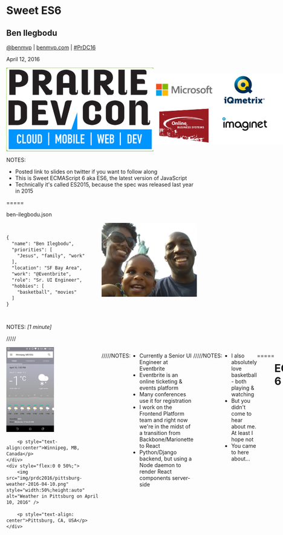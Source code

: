 # Sweet ES6

## Ben Ilegbodu

[@benmvp](https://twitter.com/benmvp) | [benmvp.com](/) | [#PrDC16](https://twitter.com/hashtag/PrDC16)  

April 12, 2016  

<div style="display:flex;justify-content:space-around;align-items:center;">
    <img src="img/prdc2016/prdc-logo.png" alt="Prairie Dev Con Logo" />
    <img src="img/prdc2016/sponsors.jpg" alt="Prairie Dev Con 2016 Sponsors" />
</div>

NOTES:
- Posted link to slides on twitter if you want to follow along
- This is Sweet ECMAScript 6 aka ES6, the latest version of JavaScript
- Technically it's called ES2015, because the spec was released last year in 2015

=====

ben-ilegbodu.json

<div style="display:flex">
	<div style="flex:0 0 50%;">
		<pre class="large"><code class="lang-json">
{
  "name": "Ben Ilegbodu",
  "priorities": [
    "Jesus", "family", "work"
  ],
  "location": "SF Bay Area",
  "work": "@Eventbrite",
  "role": "Sr. UI Engineer",
  "hobbies": [
    "basketball", "movies"
  ]
}
			</code></pre>
	</div>
	<div style="flex:0 0 50%;">
		<img src="img/family-nyc.jpg" style="width:100%;height:auto" alt="Family in NYC" />
	</div>
</div>

NOTES:
_[1 minute]_

/////

<div style="display:flex">
	<div style="flex:0 0 50%;">
		<img src="img/prdc2016/winnipeg-weather-2016-04-10.png" style="width:50%;height:auto" alt="Weather in Winnipeg on April 10, 2016" />

        <p style="text-align:center">Winnipeg, MB, Canada</p>
	</div>
	<div style="flex:0 0 50%;">
		<img src="img/prdc2016/pittsburg-weather-2016-04-10.png" style="width:50%;height:auto" alt="Weather in Pittsburg on April 10, 2016" />

        <p style="text-align: center">Pittsburg, CA, USA</p>
	</div>
</div>

/////

![Eventbrite logo](img/eventbrite-logo.png)

NOTES:
- Currently a Senior UI Engineer at Eventbrite
- Eventbrite is an online ticketing & events platform
- Many conferences use it for registration
- I work on the Frontend Platform team and right now we're in the midst of a transition from Backbone/Marionette to React
- Python/Django backend, but using a Node daemon to render React components server-side

/////

<!-- .slide: data-background="url(img/giphy/james-harden-pot-cook.gif) no-repeat center" data-background-size="contain"-->

NOTES:
- I also absolutely love basketball - both playing & watching
- But you didn't come to hear about me. At least I hope not
- You came to here about...

=====

# ECMAScript 6

<br />
<br />

[benmvp.com/learning-es6-series](http://www.benmvp.com/learning-es6-series)

NOTES:
_[2 minutes]_

- So let's talk about it
- Show of hands:
  1. Heard of ECMAScript 6 before today?
  1. Played around with it?
  1. Using in live code?
- Got a pretty diverse audience
- Newbies: nice intro
- Experienced: nugget or 2
- Blog has details

/////

#### Sugar <!-- .element: style="color:blue;" -->  

<div style="columns:3;-webkit-columns:3;-moz-columns:3;font-size:smaller;margin-bottom:2em">
  <code>\_\_proto\_\_</code>  
  Arrow functions  
  Classes  
  Default parameters  
  Destructuring  
  Object literal shorthand  
  Modules  
  Rest parameters  
  Spread operator  
  Tagged templates  
  Template literals  
</div>

#### Spice <!-- .element: style="color:red;" -->  

<div style="columns:3;-webkit-columns:3;-moz-columns:3;font-size:smaller">
  Array APIs  
  Block scoping  
  `for-of`  
  Generators  
  Iterators  
  Maps  
  Math APIs  
  Module loaders  
  Number APIs  
  Object APIs  
  Promises  
  Proxies  
  Reflect API  
  RegExp APIs  
  Sets  
  String APIs  
  Subclassable built-ins  
  Symbols  
  Tail calls  
  Typed arrays  
  Unicode  
  WeakMaps  
  WeakSets  
</div>

NOTES:
- Full list of features included in the ES6 specification
- That's 30+ features!
- 2 categories: sugar & spice
  - SUGAR: Syntactic sugar. Mostly minor syntax upgrades that make code clearer
  - SPICE: Spicy new functionality like new operators, objects and APIs
- But before we talking about the features let's start with a history lesson

=====

# ECMAScript History

Looking back on two decades of JavaScript

<br />
<br />

[benmvp.com/learning-es6-history-of-ecmascript/](http://www.benmvp.com/learning-es6-history-of-ecmascript/)

NOTES:
_[4 minutes]_

/////

###### History

## May 1995

<img src="img/es6/brendan-eich.jpg" style="height: 450px" />

### Brendan Eich

<br />

Created JavaScript **_in 10 days_**

##### Mocha (May) ➜ LiveScript (Sep) ➜ JavaScript (Dec)

NOTES:

- JavaScript was created in May 1995 by Brendan Eich while at Netscape
- He reportedly developed it in 10 days
  - I find that hard to believe
  - But when you look at some of JavaScript's quirks maybe he really did?
  - Turns out he did a lot of planning before the 10 days of **implementation**
- Originally named Mocha (chosen by Netscape founder Marc Andressen)
- In September 1995, a beta version of Netscape Navigator 2.0 & renamed to LiveScript
- In December 1995, Netscape renamed it to JavaScript (with NN 2.0b3) because Java was popular at the time

/////

###### History

## November 1996

<br />

TC39 started work on ECMA-262 (ECMAScript)

NOTES:
_[5 minutes]_

- August 1996, Microsoft cloned JavaScript in IE 3.0 and called it JScript
- A standard was needed
- Netscape took JavaScript to Ecma standards organization to maintain language spec
- The Ecma Technical Committee 39 (aka TC39) began work on ECMA-262 (aka ECMAScript) in November 1996
- ECMAScript is the name of the official standard
- JavaScript is the most well-known implementation
- There's also ActionScript (Macromedia/Adobe) and JScript (Microsoft)
- But pretty much ECMAScript == JavaScript

/////

###### History

## Jun 1997 — **ES1**
## Jun 1998 — **ES2**
## Dec 1999 — **ES3**  <!-- .element: class="fragment highlight-green" data-fragment-index="0" -->  
## Dec 2009 — **ES5**  <!-- .element: class="fragment highlight-blue" data-fragment-index="1" -->  
## Jun 2015 — **ES6**  <!-- .element: class="fragment highlight-red" data-fragment-index="2" -->  
## Jun 2016 — **ES7**

NOTES:
_[6 minutes]_

- First version of ECMAScript spec was released in `June 1997`
- ECMAScript 2 was released a year later with only minor changes
- 18 months later ECMAScript 3 (**[NEXT]**) was released
  - Included features like regular expressions, try/catch & numeric formatting
  - ES3 is the version of JavaScript in IE8
- ES5 was released in `December 2009` (**[NEXT]**)
  - It's in all of our modern browsers
  - Features: strict mode, JSON, `.map()/.forEach()`, `O.keys()`, property accessors
  - 10 year difference was rift which caused ES4 to be lost spec
- ES6, what we're here for, released in `June 2015` (**[NEXT]**)
  - Another big gap because spec is so big
  - ES Harmony ➜ ES.next ➜ ES6 ➜ ES2015
  - Yearly cadence
- ES7 will be released in `June 2016`
  - Only will have 2 features

=====

# ES6 Features

<br />
<br />

[benmvp.com/learning-es6-goals-features-ecmascript-6/](http://www.benmvp.com/learning-es6-goals-features-ecmascript-6/)

NOTES:
_[8 minutes]_

/////

## Agenda

1. Block scoping <!-- .element: class="fragment highlight-red" data-fragment-index="0" -->  
1. Default parameters <!-- .element: class="fragment highlight-blue" data-fragment-index="0" -->
1. Destructuring <!-- .element: class="fragment highlight-blue" data-fragment-index="0" -->
1. Rest parameters <!-- .element: class="fragment highlight-blue" data-fragment-index="0" -->
1. Spread operator <!-- .element: class="fragment highlight-blue" data-fragment-index="0" -->
1. `for-of` <!-- .element: class="fragment highlight-red" data-fragment-index="0" -->
1. Arrow functions <!-- .element: class="fragment highlight-blue" data-fragment-index="0" -->
1. Template literals <!-- .element: class="fragment highlight-blue" data-fragment-index="0" -->
1. Classes <!-- .element: class="fragment highlight-blue" data-fragment-index="0" -->
1. Object literal shorthand <!-- .element: class="fragment highlight-blue" data-fragment-index="0" -->
1. New APIs <!-- .element: class="fragment highlight-red" data-fragment-index="0" -->

NOTES:
- Here's what we'll be covering
- Focusing on the syntactic sugar features **[NEXT]** because they are the ones your more likely to use immediately to make your code clearer
- Spicy features -> whole talk about generators
- We're going to cover these 10 features in less than 40 minutes
  - Buckle your seat belts!

=====

How can we clean/shorten this code up?

```js
function log(msg, opts) {
  var type, delay, useColor;

  if (!opts)
    opts = {};

  type = opts.type || 'info';
  delay = opts.delay;
  useColor = opts.color === undefined ? true : opts.color;

  // log message
}

log('Hi!');
log('Hi!', {type: 'error'});
log('Hi!', {type: 'warn', color: false});
```
<!-- .element: class="large" -->

NOTES:
_[3 minutes]_

- Take a look at this code for a bit while I talk
- It's a function that will log a message
  - There are a few options on how the message will be logged
- I'm sure we've all written code like this
- It's not bad but it feels like it could be cleaner.
- Let's try to fix these problems with some ES6 features
- The first issue is the separate declarations from assignments
- Ideally we'd move the declarations to after we default `options`
  - But we need to keep `var` declarations on top to be safe from `var` hoisting
  - The JS interpreter essentially moves all `var` declarations to the top of the function
- What we need is for a variable declaration that does __not__ hoist
- There's an ES6 feature for that!

/////

# Block scoping

Replace `var` with `let` & `const`

<br />
<br />

[benmvp.com/learning-es6-block-level-scoping-let-const/](http://www.benmvp.com/learning-es6-block-level-scoping-let-const/)

NOTES:
- In fact there are two: `let` & `const`
- Together they're called Block scoping
- With block scoping we can replace `var` with `let` & `const`

/////

Unified declarations with assignments!

```js
function log(msg, opts) {
  if (!options)
    options = {};

  let type = opts.type || 'info';
  let delay = opts.delay;
  let useColor = opts.color === undefined ? true : opts.color;
}
```
<!-- .element: class="large" -->

-----

#### Before

```js
function log(msg, opts) {
  var type, delay, useColor;

  if (!opts)
    opts = {};

  type = opts.type || 'info';
  delay = opts.delay;
  useColor = opts.color === undefined ? true : opts.color;
}
```

NOTES:

- Now with `let` we can safely move the declarations down w/ the assignments
- No more worries about variable hoisting

/////

<!-- .slide: data-background="url(img/giphy/unimpressed-squidward.gif) no-repeat center" data-background-size="contain"-->

NOTES:
- But really this is pretty unimpressive
- Bug fix masquerading as a feature
- It's really how `var` should've worked all along
- More so fixing a deficiency rather than supplying new functionality

/////

`const`

```js
const NAME_KEY = 'name';
const data = {key: 'adam', value: 'eve'};
const token;  // ReferenceError for not assigning a value

NAME_KEY = 'key'; // TypeError for changing a const value

data.key = 'moses'; // mutations are not an error!
```
<!-- .element: class="large" -->

Use `Object.freeze()` for objects!

<!-- .element: class="fragment" -->

Use [Immutable.js](https://facebook.github.io/immutable-js/)!

<!-- .element: class="fragment" -->

NOTES:
- `const` is pretty straightforward
- Can’t change a value that is declared `const`
- Must assign an initial value if declared `const`
- One interesting thing is that if an object is `const` its properties are not
  - You can still assign to them
  - Need to use `Object.freeze`
  - Or Immutable.js from Facebook
  - This probably why other type-safe languages prevent `const` objects

/////

```js
function log(msg, opts) {
  if (!options)
    options = {};

  let type = opts.type || 'info';
  let delay = opts.delay;
  let useColor = opts.color === undefined ? true : opts.color;

  // log message
}

log('Hi!');
log('Hi!', {type: 'error'});
log('Hi!', {type: 'warn', color: false});
```
<!-- .element: class="large" -->

NOTES:
- Back to our code...
- One problem down, a few more to go
- It'd be nice if we didn't have to default `opts` in code
- It'd also be nice if it were clear to function callers that `opts` does get defaulted
- There's an ES6 feature for that!

=====

# Default parameters

Replace function body code with function header defaults

<br />
<br />

[benmvp.com/learning-es6-parameter-handling/](http://www.benmvp.com/learning-es6-parameter-handling/#default-parameters)

NOTES:
_[4 minutes]_

- It's called default parameters
- With default parameters we can move our defaulting logic into the function header

/////

Defaulting logic in header!

```js
function log(msg, opts = {}) {
  let type = opts.type || 'info';
  let delay = opts.delay;
  let useColor = opts.color === undefined ? true : opts.color;
}
```
<!-- .element: class="large" -->

-----

#### Before  

```js
function log(msg, opts) {
  if (!options)
    options = {};

  let type = opts.type || 'info';
  let delay = opts.delay;
  let useColor = opts.color === undefined ? true : opts.color;
}
```
<!-- .element: class="large" -->

NOTES:
_[5 minutes]_

- `opts` is now defaulted to an empty object in the function header
- Nothing earth-shattering. We're used to this from other programming languages
- However...

/////

```js
function getWidth() {
  console.log('getWidth');
  return 7;
}
function makeRect(w=getWidth(), h=w*2, opts={color:'red'}) {
  console.log(w, h, opts);

  // create rectangle
}
```
<!-- .element: class="large" -->

```
> makeRect()
getWidth
7  14  {color:'red'}

> makeRect(17)
17  34  {color:'red'}

> makeRect(4, 11)
4  11  {color:'red'}

> makeRect(2, 1, {color:'blue'})
2  1  {color:'blue'}
```

NOTES:
_[6 minutes]_

- ...take a look at this code and corresponding console output
- Unlike other programming languages that support default values (like C#), a default value in ES6 does not have to be a primitive value
  - It can be an `Object`, expression or even a functional call
- But function calls aren’t executed if the variable doesn’t need to be defaulted
  - As you can see in the sample terminal on the right, `getWidth` isn’t called when a value for `width` is specified
- Another thing to note, is that the default value for `height` is an expression that uses the `width` parameter
  - You’re free to use the value of any parameter that comes before
- Lastly, you can have non defaults after default parameters

/////

```js
function log(msg, opts = {}) {
  let type = opts.type || 'info';
  let delay = opts.delay;
  let useColor = opts.color === undefined ? true : opts.color;

  // log message
}

log('Hi!');
log('Hi!', {type: 'error'});
log('Hi!', {type: 'warn', color: false});
```
<!-- .element: class="large" -->

NOTES:

- But back to the code we're trying to fix
- With the multiple assignments we're essentially mapping object property values that may or may not exist to variables
- There's an ES6 feature for that!

=====

# Destructuring

Replace multiple assignments with a single one

<br />
<br />

[benmvp.com/learning-es6-destructuring/](http://www.benmvp.com/learning-es6-destructuring/)

NOTES:
_[7 minutes]_

- It's called Destructuring
- With destructuring we can reduce multiple assignments down to one
- Be advised, destructuring is probably the most "out there" syntax addition
- It's ok if you don't understand it at first

/////

<!-- .slide: data-background="url(img/giphy/i-hate-you-brad-pitt.gif) no-repeat center" data-background-size="contain"-->

NOTES:
- I'm afraid that after we cover destructuring, you'll feel like this...
- But stick with me...

/////

Single assignment statement!

```js
function log(msg, opts = {}) {
  let {type='info', delay, color: useColor=true} = opts;

  // log message
}
```
<!-- .element: class="large" -->

<br />

-----

#### Before

```js
function log(msg, opts = {}) {
  let type = opts.type || 'info';
  let delay = opts.delay;
  let useColor = opts.color === undefined ? true : opts.color;

  // log message
}
```
<!-- .element: class="large" -->

NOTES:
_[8 minutes]_

- So now with object destructuring, we can collapse multiple assignments in to one
- Uses an object literal pattern to map properties of an object into multiple variables
- Doing 3 things here!
  1. Declaring 3 variables
  2. Assigning variables from object properties
  3. Defaulting when `undefined`
- But we still have the problem of not knowing what properties in `opts` are supported without looking at the function body
- There's an ES6 feature for that!

/////

Named parameters!

```js
function log(msg, {type='info', delay, color: useColor=true} = {}) {
  // log message
}
```
<!-- .element: class="large" -->

<br />

-----

#### Before

```js
function log(msg, opts = {}) {
  let {type='info', delay, color: useColor=true} = opts;

  // log message
}
```
<!-- .element: class="large" -->

NOTES:
_[10 minutes]_

- It's called object destructuring again! lol
- Object destructuring can also be done in function headers to simulate named parameters
- Now, not only is `opts` defaulted in the function header, but it's immediately destructured into the variables the function cares about
- And now anyone looking at the function header can tell what properties matter

/////

### After

```js
function log(msg, {type='info', delay, color: useColor=true} = {}) {
  // log message
}
```
<!-- .element: class="large" -->

-----


### Before

```js
function log(msg, opts) {
  var type, delay, useColor;

  if (!opts)
    opts = {};

  type = opts.type || 'info';
  delay = opts.delay;
  useColor = opts.color === undefined ? true : opts.color;

  // log message
}
```

NOTES:
_[11 minutes]_

- All of our code has moved into the function header!

/////

<!-- .slide: data-background="url(img/giphy/no-way-mickey-mouse.gif) no-repeat center" data-background-size="contain"-->

NOTES:
- How many people find destructuring to actually make the code _less_ readable?
  - You're not alone!
  - I feel the same way too!
  - Of all the ES6 syntactic sugar features, destructuring seems the least readable to me
  - But I hope that as we all get familiar with the syntax, it'll become more readable
- Let's go ahead and take a look at array destructuring while we're here...

/////

```js
let [a, b, c] = [8, true, 11];
    // a=8, b=true, c=11
let [a, b, c=9] = ['no'];
    // a='no', b=undefined, c=9
let [, mo, day, yr] = /^(\d\d)-(\d\d)-(\d\d)$/.exec('04-12-16');
    // mo='04', day='12', yr='16'
```
<!-- .element: class="large" -->

```js
function hi(a, [b, , d]) {
    // a='hello', b=1, d=3
}
hi('hello', [1, 2, 3]);
```
<!-- .element: class="large" -->

### Array destructuring

NOTES:
- Array destructuring works much the same way as object destructuring
- The main difference is:
  - Array destructuring uses an array literal pattern on the left hand side of the assignment
  - And the order in the pattern determines the assignment matching
- Focus on the third example which is a real-world use case with regular expression matches
  - Don't need to maintain the intermediate array
- Works kind of how tuples work in Python
- Work in function headers too!

/////

```js
let {
    name,
    nicknames: [primaryNick],
    misc: {
      netWorth: netWorthThousands=0
    }
  } = {
    name: 'Sean Combs',
    nicknames: ['Puffy', 'Puff Daddy', 'Diddy'],
    misc: {
      netWorth: 735000,
      birthdate: '1969-11-04'
    }
  };
```
<!-- .element: class="large" -->

Object + array + nested destructuring!

NOTES:
- You thought destructuring was unreadable
- What about when you combine object & array destructuring?
- And what about when you also leverage nested destructuring?
- Your brain explodes! That's what.
- This conveys the point that just because you _can_ do it doesn't mean you _should_
- You can revisit this slide if you really want to try and understand what's going on

=====

# Quick Hits

=====

```js
function join(separator) {
  var values = [];

  // arguments is not an array, just "array-like"
  for (var i = 1; i < arguments.length; i++) {
      values.push(arguments[i]);
  }

  return values.join(separator);
}

// output: tic-tac-toe
join('-', 'tic', 'tac', 'toe');
```
<!-- .element: class="large" -->

Parameters list is unclear

NOTES:
- We have here a `join` method that takes a separator string followed by an unlimited number of parameters to join
- The fact that `join` takes more than one parameter is unclear let alone that it accepts an arbitrary number of them
- Because `join` uses the `separator` parameter the implementation has to start at index `1` of `arguments`
- And even if it could start at 0, `arguments` is only array-like so it doesn't have the `join` method that arrays have
- **NEED:** is an easy way to get an array of the parameters after `separator`
- And guess what? There's an ES6 feature for that

/////

# Rest parameters

Replace `arguments` with an array

<br />
<br />

[benmvp.com/learning-es6-parameter-handling/](http://www.benmvp.com/learning-es6-parameter-handling/#rest-parameters)

/////

Clearer function signature!

```js
function join(separator, ...values) {
  return values.join(separator);
}

// output: tic-tac-toe
join('-', 'tic', 'tac', 'toe');
```
<!-- .element: class="large" -->

-----

#### Before

```js
function join(separator) {
  var values = [];

  // arguments is not an array, just "array-like"
  for (var i = 1; i < arguments.length; i++) {
      values.push(arguments[i]);
  }

  return values.join(separator);
}
```

NOTES:
- That's it!
- The three dots, called the rest operator, before the parameter make it a rest parameter
  - The rest parameter is an `Array` containing the rest of the parameters
  - Hence the name!
- Because `values` is a true array in the example, we can call join on it
- It’s also much **clearer** to see that `join()` takes an infinite number of parameters
- Rest parameter should pretty much replace all uses of the `arguments` keyword!

/////

Destructuring + rest parameters!

```js
let list = [9, 8, 7, 6, 5];
let [first, ...rest] = list;

// output: 9  [8, 7, 6, 5]
console.log(first, rest);
```
<!-- .element: class="large" -->

<br />

-----

#### ES5 way
```js
var list = [9, 8, 7, 6, 5],
    first = list[0],
    rest = list.slice(1);

// output: 9  [8, 7, 6, 5]
console.log(first, rest);
```
<!-- .element: class="large" -->

NOTES:
- One last thing with rest parameters
- They can be combined with array destructuring to replace `slice`
- Now, let's take a look at yet another problem

=====

```js
var maxValueNormal = Math.max(33, 2, 9),
    arrayOfValues = [33, 2, 9],
    maxValueFromArray = Math.max.apply(null, arrayOfValues);

// output: 33  33
console.log(maxValueNormal, maxValueFromArray);
```
<!-- .element: class="large" -->

`Math.max.apply`???

NOTES:
_[21 minutes]_

- `Math.max` accepts an arbitrary number of numeric parameters and returns the maximum one
- If you want to get the maximum value of an array of numbers, you have to call `Math.max.apply`
- `apply` converts the array of values into a sequence of parameters
- But it's kind of esoteric
  - Plus you have to specify `null` as the context
- Maybe there's an ES6 feature for this?

/////

# Spread operator

Replace `apply` with the spread operator

<br />
<br />

[benmvp.com/learning-es6-parameter-handling/](http://www.benmvp.com/learning-es6-parameter-handling/#spread-operator)

/////

No more `apply`!

```js
let arrayOfValues = [33, 2, 9];
let maxValueFromArray = Math.max(...arrayOfValues);

// output: 33
console.log(maxValueFromArray);
```
<!-- .element: class="large" -->

<br />

-----

#### ES5 way

```js
var arrayOfValues = [33, 2, 9],
    maxValueFromArray = Math.max.apply(null, arrayOfValues);

// output: 33
console.log(maxValueFromArray);
```
<!-- .element: class="large" -->

NOTES:
- Instead of calling `apply` we can use the spread operator
- It's 3 dots preceding a parameter in a function call
- The spread operator _spreads_ out the array into individual parameters

/////

Spread operator  
Array &#8594; multiple parameters (function call)

```js
let arrayOfValues = [33, 2, 9];
let maxValueFromArray = Math.max(...arrayOfValues);
    // just like: Math.max(33, 2, 9)
```
<!-- .element: class="large" -->

-----

Rest operator  
Multiple parameters &#8594; array (function header)

```js
function join(separator, ...values) {
  // values = ['tic', 'tac', 'toe']
}

join('-', 'tic', 'tac', 'toe');
```
<!-- .element: class="large" -->

NOTES:
- Spread operator & rest operator look the exact same
- The spread operator works w/ function _call_ parameters
  - Takes an array literal and converts each element to individual parameters
- The rest operator works w/ function _header_ parameters
  - Takes individual parameters and puts them together into an array
- They are opposites of each other

/////

No more `concat`!

```js
let start = ['do', 're'];
let middle = ['mi', 'fa', 'so'];
let end = ['la', 'ti'];
let scaleFromLiteral = [...start, ...middle, ...end];

// output: ['do', 're', 'mi', 'fa', 'so', 'la', 'ti']
console.log(scaleFromLiteral);
```
<!-- .element: class="large" -->

-----

#### ES5 way

```js
let start = ['do', 're'];
let middle = ['mi', 'fa', 'so'];
let end = ['la', 'ti'];
let scaleFromConcat = start.concat(middle).concat(end);

// output: ['do', 're', 'mi', 'fa', 'so', 'la', 'ti']
console.log(scaleFromConcat);
```
<!-- .element: class="large" -->


NOTES:
- When we spread multiple arrays into an array literal we're constructing a new array with all of those values
- Therefore using the spread operator within an array literal can replace using `concat`

- All this talk of arrays reminds me of another problem...

=====

ES3: `for` loop

```js
var list = [8, 3, 11, 9, 6];

for (var i = 0; i < list.length; i++) {
  console.log(list[i]);
}
```
<!-- .element: class="large" -->

NOTES:
_[24 minutes]_

- Over the last 2 decades of JavaScript, developers have iterated over array elements using the basic `for` loop
- You have to:
  - Keep track of the counter variable `i`
  - Control when the loop ends

/////  


ES3: `for` loop (revised)

```js
var list = [8, 3, 11, 9, 6],
    length = list.length,
    i;

for (i = 0; i < length; i++) {
  console.log(list[i]);
}
```
<!-- .element: class="large" -->

NOTES:
- Technically, since `i` is hoisted, you should define it at the top of the function
- The `length` of `list` gets retrieved w/ every iteration so we should store it
- No one wants to write loops like this!

/////

`for-in` does not work with arrays!

```js
var list = [8, 3, 11, 9, 6],
    i;

// DON'T DO THIS!!!!
for (i in list) {
  console.log(list[i]);
}
```
<!-- .element: class="large" -->

![Dikembe Mutombo No No No](img/giphy/no-no-no-mutombo.gif) <!-- .element: style="width:50%" -->

NOTES:
- You may be tempted to use the `for-in` loop to iterate over an array because it exists in other languages like Python
- But it has problems
- `for-in` can iterate in an arbitrary order
- The values on the iteration variable are actually strings not numbers!
  - So adding numbers to them results in concatenation not addition
- Any enumerable keys on the array will also be iterated over
- `for-in` was designed to iterate over regular objects with string keys only
  - Not arrays
- Don't do it!!!

/////

ES5: `forEach` method

```js
var list = [8, 3, 11, 9, 6];

list.forEach(function(value, i) {
  console.log(value);
});
```
<!-- .element: class="large" -->

What about `break`, `continue` & `return`?

<!-- .element: class="fragment" -->

NOTES:
- ES5 introduced the `forEach` method on arrays
- It’s a more succinct syntax.
  - You no longer need the counter variable and it will read all values until the end
- But what if you want to `break` out of the loop or `continue` to the next value?
  - That would be a syntax error because there’s no loop control
- What if you want to `return`?
  - You’d be returning from the `forEach` callback function, not stopping iteration
- So basically we'd like to combine the benefits of `for` and `forEach` together
- There's an ES6 feature for that!

/////

# `for-of`

Replace `for` and `forEach` with `for-of`

<br />
<br />

[benmvp.com/learning-es6-for-of-loop/](http://www.benmvp.com/learning-es6-for-of-loop/)

/////

ES6: `for-of`

```js
let list = [8, 3, 11, 9, 6];

for (let value of list) {
  console.log(value);
}
```
<!-- .element: class="large" -->

<br />

-----

#### Before

```js
var list = [8, 3, 11, 9, 6],
    length = list.length,
    i;

for (i = 0; i < length; i++) {
  console.log(list[i]);
}
```
<!-- .element: class="large" -->

NOTES:
- It’s still succinct because it doesn’t need a counter variable and reads to the end just like `forEach`
- It also supports `break`, `continue` and `return` unlike `forEach`
- `for-of` is for arrays and `for-in` is for objects
- Now JavaScript has a similar loop control structure that mirrors what you’d see in C#, Python or Java

===== <!-- .slide: data-transition="fade" -->

```js
'use strict';

MyObj.prototype.update = function() {
	$.get(this._url).done(function(responseData) {

		this._data = responseData;
	});
};
```
<!-- .element: class="large" -->

Where's the bug?

NOTES:

- Can anyone spot the mistake in this code?
- We're passing a callback to `done` of the `get` ajax request

///// <!-- .slide: data-transition="fade" -->

```js
'use strict';

MyObj.prototype.update = function() {
	$.get(this._url).done(function(responseData) {
		// `this` is undefined!
		this._data = responseData;
	});
};
```
<!-- .element: class="large" -->

Undefined `this`!

NOTES:
- `this` is `undefined` in the callback function in strict mode
- `this` is the global scope (window) in loose mode
- Something that newbies scratch their head about
- Experienced JavaScript developers still run into it
- _[Water break]_

/////

```js
MyObj.prototype.update = function() {
	var self = this; // store reference to `this`

	$.get(self._url).done(function(responseData) {
		// `self` is available in scope
		self._data = responseData;
	});
};
```
<!-- .element: class="large" -->

ES3 fix

NOTES:
- In ES3, we solved this by storing a reference to `this` in a variable so that it’s available in the scope of the anonymous function
- Works but pretty much every method has to assign `self` variable

/////

```js
MyObj.prototype.update = function() {
	$.get(this._url).done((function(responseData) {
		this._data = responseData;
	}).bind(this)); // pass in proper `this` context
};
```
<!-- .element: class="large" -->

ES5 fix

NOTES:
- `bind()` was introduced in ES5 and it creates a new function, passing the specified `this`
- Underscore and other shim have a bind method so it can work with ES3 browsers
- Works, but messy syntax
- We need something better!

/////

# Arrow functions

Replace anonymous functions with arrow functions

<br />
<br />

[benmvp.com/learning-es6-arrow-functions/](http://www.benmvp.com/learning-es6-arrow-functions/)

NOTES:
- With arrow functions we can stop using anonymous functions

/////

Arrow functions works how you would expect!

```js
MyObj.prototype.update = function() {
	$.get(this._url).done(responseData => {
		// `this` uses "lexical scoping"
		this._data = responseData;
	});
};
```
<!-- .element: class="large" -->

<br />

-----

#### ES5 way

```js
MyObj.prototype.update = function() {
  $.get(this._url).done((function(responseData) {
    this._data = responseData;
  }).bind(this)); // pass in proper `this` context
};
```
<!-- .element: class="large" -->


NOTES:
- Arrow functions in ES6 solve this problem
- Arrow functions use what’s called “lexical scoping” for `this`
  - It's implicitly “inherited” from the enclosing scope, which in our case would be the class method
  - Essentially arrow functions work how you would expect it to
- An arrow function is literally an arrow (fat arrow) between parameters and body

/////

###### Arrow functions

```js
let squares = [1, 2, 3].map(value => value * value);
```
<!-- .element: class="large" -->

```js
let sum = [9, 8, 7, 6].reduce((prev, value) => prev + value, 0);
```
<!-- .element: class="large" -->

```js
$('button').click(e => {
  alert('Hello world!');
});
```
<!-- .element: class="large" -->

```js
setTimeout(() => {
  console.log('delayed for 1 second');
  console.log('using arrow function');
}, 1000);
```
<!-- .element: class="large" -->

```js
$.ajax({url: 'test.html', cache: false})
    .done(html => {
        $('#results').append(html);
        console.log(html);
    });
```
<!-- .element: class="large" -->

NOTES:
- You’ll find that arrow functions come in handy most when used as a callback function.
  - The various higher-order functional programming array methods that were introduced with ECMAScript 5 (like `map`, `forEach`, `reduce`, etc.) work well with arrow functions.
  - Arrow functions can also be used as callback functions for event handlers (like `click`, `keydown`, etc)
- This also shows the different formats of arrow functions
  - Perentheses can be omitted if there is one parameter
  - Curly braces can be omitted if there's just a single `return` line

=====

```js
var first = 'Ben', last = 'Ilegbodu';

console.log('He said, "It\'s your fault!"');
    // He said, "It's your fault!"

console.log('Name: ' + last + ', ' + (14 + 18));
    // Name: Ilegbodu, 32

console.log('This is multi-line text, so\n' +
    'that newline characters are not\n' +
    'needed. Whitespace is respected\n');
```
<!-- .element: class="large" -->

Good ol' string concatenation

NOTES:

- Let's jump to another issue
- We usually don’t build string in JS anymore
- But we do sometimes have to provide messages to the user that have dynamic data

To make this easier, ES6 introduces...

/////

# Template literals

Replace string concatenation with template literals

<br />
<br />

[benmvp.com/learning-es6-template-literals-tagged-templates/](http://www.benmvp.com/learning-es6-template-literals-tagged-templates/)

NOTES:
- With template literals, we can stop using string concatenation

/////

String interpolation + multi-line!

```js
let first = 'Ben', last = `Ilegbodu`;

console.log(`He said, "It's your fault!"`);
    // He said, "It's your fault!"

console.log(`Name: ${last}, ${14 + 18}`);
    // Name: Ilegbodu, 32

console.log(`This is multi-line text, so
    that newline characters are not
    needed. Whitespace is respected
`);
```
<!-- .element: class="large" -->

NOTES:
- ES6 template literals are a brand new type of string literal, delimited by backticks (`` ` ``)
  - That’s not a typo!
  - That character to the left of the 1 key
  - Because of backticks, you no longer need to escape single or double quotes
- Template literals natively support string interpolation (token substitution)
  - Any JavaScript expression can be substituted inside ${ }
  - It will ultimately be coerced into a string
- Multi-line strings are now supported as well
  - Any whitespace you put will be in the string, including tabs and newlines
- You can actually always use template literals, but I tend to only use them when interpolating


=====

```js
function Todo(content, completed) {
    this.content = content;
    this.completed = completed;
}
Todo.prototype.toString = function() {
    return 'Content: ' + this.content +
        '\nCompleted: ' + this.completed;
};

var myTodo = new Todo('Learn ES6', true);
console.log(myTodo.toString());
```
<!-- .element: class="large" -->

Create classes via constructor functions

NOTES:
_[32 minutes]_

- Hitting the home stretch now
- Does anybody these days create "classes" using vanilla JavaScript these days?
- I think Angular 1 code might have
- Only done them as interview questions

/////

```js
var Todo = Backbone.Model.extend({
    toString: function() {
        return 'Content: ' + this.get('content') +
            '\nCompleted: ' + this.get('completed');
    }
});

var myTodo = new Todo({content: 'Learn ES6', completed: true});
console.log(myTodo.toString());
```
<!-- .element: class="large" -->

Create classes via class factories

NOTES:
- Instead we create classes using class factory methods provided by our favorite library
- Here's an example in Backbone
- We create a class by calling the `extend` static method on `Backbone.Model`
- We pass a giant object literal that has all the methods or properties to define
- Typically these methods will do more work than just create the class
  - They'll do some processing of the data prior to creating the class
- In the case of `Backbone.Model.extend()` it sets up a bucket of attributes you can set on the model

/////

# Classes

Replace class factories with `class` syntax

<br />
<br />

[benmvp.com/learning-es6-classes/](http://www.benmvp.com/learning-es6-classes/)

NOTES:
- Now we can replace assigning to the prototype or using custom class factories with native class syntax

/////

New ES6 `class` keyword

```js
class Todo {
    constructor(content, completed) {
        this.content = content;
        this.completed = completed;
    }
    toString() {
        return `Content: ${this.content}
            Completed: ${this.completed}`;
    }
}
```
<!-- .element: class="large" -->

NOTES:
- ES6 introduces the `class` keyword that defines a JavaScript "class"
- This isn't something new; it's just syntactic sugar over the ES5 constructor function
- But I feel like it's way more syntax friendly
- Methods within a class are just the name followed by parentheses. No need for `function` keyword
- The constructor is a special named method called `constructor`

/////

```js
function ColorTodo(content, completed, color) {
    Todo.call(this, content, completed);
    this.color = color;
}
ColorTodo.prototype = new Todo();

ColorTodo.prototype.toString = function() {
    return Todo.prototype.toString.call(this) +
        '\nColor: ' + this.color;
};

let myColorTodo = new ColorTodo('Learn ES6', true, 'red');
console.log(myColorTodo.toString());
```
<!-- .element: class="large" -->

Extending classes with **ES3/ES5**

NOTES:
- This is how you extend classes in ES3
- I'm assuming no one here has done this
- And this is actually the simplistic version without safety checks in ES5
- Just looking at the code it's hard to reason about what's going on here
- It's not all that clear that we're defining a `ColorTodo` class to inherit from `Todo`

/////

```js
class ColorTodo extends Todo {
    constructor(content, completed, color) {
        super(content, completed);
        this.color = color;
    }
    toString() {
        return `${super.toString()}
			Color: ${this.color}`;
    }
}

let myColorTodo = new ColorTodo('Learn ES6', true, 'red');
console.log(myColorTodo.toString());
```
<!-- .element: class="large" -->

Extending classes with **ES6**

NOTES:
- The ES6 class syntax also supports extending or inheriting classes using the `extends` keyword
- Within the constructor, you can just call `super()` to call the base class' constructor
- You **must** call `super()` before you can access `this` in the constructor
- Similarly you can override methods in inherited classes and call base methods by calling `super.` as we have in the `toString()` method
- To me, this is far clearer than the ES5 approach

/////

ES6 static methods

```js
class Todo {
    ...

    static add() {

    }
}
```
<!-- .element: class="large" -->

-----

#### ES5 way

```js
function Todo(content, completed) {
    ...
}
Todo.add = function() {

}
```
<!-- .element: class="large" -->

NOTES:
- ES6 class syntax also supports static methods with the `static` keyword
- The static method is defined within the `class` container
- In ES5 you would just add a named function directly to the constructor function

/////

ES6 class structure

```js
class MyClass extends BaseClass {
    constructor() { }
    methodOne() { }
    methodTwo() { }
    static staticMethodA() { }
    static staticMethodB() { }
}
```
<!-- .element: class="large" -->

<br />

-----

#### Class factories <!-- .element: class="fragment" data-fragment-index="0" -->  

```js
var MyClass = BaseClass.extend({
    toString: function() { }
});
MyClass.add = function() { };
```
<!-- .element: class="fragment large" data-fragment-index="0" -->  

NOTES:
- Here's the complete structure of ES6 classes
- I really like the new syntax & try to use it all the time
- But there seems to be a lot of folks in the community who don't like them
- They prefer to still use the class factories **[NEXT]** provided by their favorite library
- This because classes as defined by ES6 spec are incomplete
- But despite deficiencies, I still feel classes are worthwhile
- It's clear that there was a need to make them easier because every library has its own abstraction
- Class syntax provides a single standard that we can then improve on

/////

## ES6 class drawbacks

<br />

No properties support!

<br />

```js
class Todo {
    static todoCount = 0;
    completed = false;

    constructor() {
        console.log(this.completed);
        console.log(Todo.todoCount);
    }
}
```
<!-- .element: class="large" -->

[ES Class Fields & Static Properties](https://github.com/jeffmo/es-class-fields-and-static-properties) (Stage 1)

<!-- .element: style="font-size:smaller" -->

NOTES:
- Static & instance properties aren't supported in ES6
- In our previous examples we assigned properties in the `constructor`
- It's the only way to know that certain properties are defined
- Defining properties makes it clear what properties are supported and allows us to provide defaults
- There is a proposal to add support that's currently only in Stage 1

/////

## ES6 class drawbacks

<br />

No mix-ins support!

<br />

```js
class Person {
    @readonly
    name() { return `${this.first} ${this.last}` }
}
```
<!-- .element: class="large" -->

[Class & Property Decorators](https://github.com/wycats/javascript-decorators) (Stage 1)

<!-- .element: style="font-size:smaller" -->

NOTES:
- With class factories we can use mix-ins to mix in other helpers methods into a class
- This is because the class was defined from an object literal
- With mix-ins we just add more functions to the literal before the class is actually created
- ES6 classes don't support this in their syntax
- However, there is a spec proposal for decorators that can solve similar problems & also currently sits at Stage 1

/////

## ES6 class drawbacks

<br />

Interoperability challenges!

<br />

```js
class Todo extends Backbone.Model {

}
```
<!-- .element: class="large" -->

NOTES:
- Because ES6 classes are just syntactic sugar of constructor functions they _should_ be interoperable with ES5 clases
- You should technically be able to use `extends` with a JavaScript class defined using constructor functions like in our example above
- However, most class factory functions (i.e. `Backbone.Model.extends()`) do a lot more processing before creating the derived class so it doesn't always work
- Depends on the library
- React has a class factory function for creating its components in ES5, but they've also put a lot of work in also making it ES6 class friendly. Other libraries need to follow suit
- Ember & Angular 2 have done the same

=====

```js
var Car = Backbone.Model.extend({
    evaluate: function(condition) {
        var value;

        ...

        return {
            value: value,
            condition: condition
        };
    }
});
```
<!-- .element: class="large" -->

NOTES:
_[39 minutes]_

- For our final feature, let's revisit class factories
- Remember we're passing a big object literal that contains the class configuration
- Defining a `Car` class that has an `evaluate` method
- Within the method we pass in `condition` & define the `value` variable
- There is some computation to determine `value`
- The result of `evaluate` is returning an object literal with keys the same as the variable name
- There's nothing _really_ wrong with this but...

/////

# Object literal shorthand

Write less code than before

<br />
<br />

[benmvp.com/learning-es6-enhanced-object-literals/](http://www.benmvp.com/learning-es6-enhanced-object-literals/)

/////

Object literals shorthand

```js
const Car = Backbone.Model.extend({
    evaluate(condition) {
        let value;

        return {
            value,
            condition
        };
    }
});
```

-----

#### ES5 way

```js
var Car = Backbone.Model.extend({
    evaluate: function(condition) {
        var value;

        return {
            value: value,
            condition: condition
        };
    }
});
```

NOTES:
- With ES6 we have object literal shorthand
- Remember we're passing a big object literal to `Backbone.Model.extend()`
- When specify methods we can get rid of `: function` using method shorthand
  - Just have method name and parameters (like `class` syntax)
- Within `evaluate`, because the object literal has keys that match the variables, we can just list the keys using property value shorthand
- This applies to **all** object literals, not just when they're used with class factories
- But if you either can't or don't want to use ES6 classes, you can still benefit from more succinct syntax with class factories

=====

# New APIs

NOTES:
- Since we've got extra time let's quickly talk about some new APIs

/////

## String API

- [**`String.prototype.endsWith`**](https://developer.mozilla.org/en-US/docs/Web/JavaScript/Reference/Global_Objects/String/endsWith)
- [**`String.prototype.includes`**](https://developer.mozilla.org/en-US/docs/Web/JavaScript/Reference/Global_Objects/String/includes)
- [**`String.prototype.startsWith`**](https://developer.mozilla.org/en-US/docs/Web/JavaScript/Reference/Global_Objects/String/startsWith)
- [`String.prototype.repeat`](https://developer.mozilla.org/en-US/docs/Web/JavaScript/Reference/Global_Objects/String/repeat)
- [`String.raw`](https://developer.mozilla.org/en-US/docs/Web/JavaScript/Reference/Global_Objects/String/raw)

NOTES:
- Just want to alert you to some new methods introduce with ES6 for `String`

/////

## Array API

- [**`Array.from`**](https://developer.mozilla.org/en-US/docs/Web/JavaScript/Reference/Global_Objects/Array/from)
- [`Array.of`](https://developer.mozilla.org/en-US/docs/Web/JavaScript/Reference/Global_Objects/Array/of)
- [`Array.prototype.copyWithin`](https://developer.mozilla.org/en-US/docs/Web/JavaScript/Reference/Global_Objects/Array/copyWithin)
- [`Array.prototype.fill`](https://developer.mozilla.org/en-US/docs/Web/JavaScript/Reference/Global_Objects/Array/fill)
- [**`Array.prototype.find`**](https://developer.mozilla.org/en-US/docs/Web/JavaScript/Reference/Global_Objects/Array/find)
- [`Array.prototype.findIndex`](https://developer.mozilla.org/en-US/docs/Web/JavaScript/Reference/Global_Objects/Array/findIndex)

NOTES:
- Also some useful methods for `Array` too

/////

## Object API

- [**`Object.assign`**](https://developer.mozilla.org/en-US/docs/Web/JavaScript/Reference/Global_Objects/Object/assign)
- [`Object.is`](https://developer.mozilla.org/en-US/docs/Web/JavaScript/Reference/Global_Objects/Object/is)
- [`Object.setPrototypeOf`](https://developer.mozilla.org/en-US/docs/Web/JavaScript/Reference/Global_Objects/Object/setPrototypeOf)

NOTES:
- Also some useful methods for `Object` too

=====

## Review

1. Block scoping <!-- .element: class="fragment highlight-red" data-fragment-index="0" -->  
1. Default parameters <!-- .element: class="fragment highlight-blue" data-fragment-index="0" -->
1. Destructuring <!-- .element: class="fragment highlight-blue" data-fragment-index="0" -->
1. Rest parameters <!-- .element: class="fragment highlight-blue" data-fragment-index="0" -->
1. Spread operator <!-- .element: class="fragment highlight-blue" data-fragment-index="0" -->
1. `for-of` <!-- .element: class="fragment highlight-red" data-fragment-index="0" -->
1. Template literals <!-- .element: class="fragment highlight-blue" data-fragment-index="0" -->
1. Arrow functions <!-- .element: class="fragment highlight-blue" data-fragment-index="0" -->
1. Classes <!-- .element: class="fragment highlight-blue" data-fragment-index="0" -->
1. Object literal shorthand <!-- .element: class="fragment highlight-blue" data-fragment-index="0" -->
1. New APIs <!-- .element: class="fragment highlight-red" data-fragment-index="0" -->

NOTES:
- As a reminder, here's what we covered to make our code clearer and more succinct
- I know I went through it pretty quickly, so if you didn't get it at all, they're recording this talk so you can always revisit later

=====

# Using ES6 now

Native execution vs. Transpiling

<br />
<br />

[benmvp.com/learning-es6-using-es6-right-now/](http://www.benmvp.com/learning-es6-using-es6-right-now/)

NOTES:
- Before we wrap up, let's quickly talk about how we can use these features now

/////

## Native JavaScript engine support

<br />
<br />

<div style="display:flex;align-items:flex-end;justify-content:space-between;">
	<div style="flex:0 0 10%;">
	  ![Google Chrome Logo](img/google-chrome-logo.png)
	  96%
	</div>
	<div style="flex:0 0 10%">
	  ![Mozilla Firefox Logo](img/mozilla-firefox-logo.png)
	  90%
	</div>
	<div style="flex:0 0 10%">
	  ![Microsoft Edge Logo](img/microsoft-edge-logo.png)
	  85%
	</div>
	<div style="flex:0 0 10%">
	  ![Apple Safari Logo](img/apple-safari-logo.png)
	  53%
	</div>
	<div style="flex:0 0 10%">
	  ![Opera Logo](img/opera-logo.png)
	  96%
	</div>
	<div style="flex:0 0 10%">
	  ![Webkit Logo](img/webkit-logo.png)
	  98%
	</div>
	<div style="flex:0 0 10%">
	  ![NodeJS Logo](img/nodejs-logo.png)
	  56%
	</div>
	<div style="flex:0 0 10%">
	  ![iOS 9 Logo](img/ios9-logo.png)
	  53%
	</div>
</div>

<br />
<br />

[ECMAScript 6 Compatibility Table](http://kangax.github.io/compat-table/es6/)

NOTES:
- ES6 support is pretty mixed. Chrome Canary is at 97% while Safari is at an abysmal 54%
- Node 5 is lagging behind, although Node 6 should have significantly more features
- It's already April of 2016 and ES2016 spec is coming soon
  - They haven't even finished ES2015 yet!
- I think this is why they decided to go to a yearly cadence to keep specs from being too big
- You may notice IE missing from the list. None of them support ES6
- Only option is transpiling

/////

### Transpiling ES6 &#8594; ES3/ES5

![Babel ES6 Live Transpiling](img/es6/babel-es6-transpile.gif)

NOTES:
- Transpiling lets you compile your ES6 code down to ES3/ES5 code for cross-browser compatibility
- So basically what you would do is write your code in ES6
- Then in your build step when converting SASS to vanilla CSS, minifying and so forth
- You would also run the transpiler to convert your ES6 code to ES5

/////

## Transpilers

<div style="display:flex; align-items:flex-end; justify-content:space-between;">
    <div style="flex:0 0 25%">
      [![Traceur Logo](img/es6/traceur-logo.png)](https://github.com/google/traceur-compiler)
      [Traceur](https://github.com/google/traceur-compiler)  
      58%
    </div>
    <div style="flex:0 0 25%">
      [![Babel Logo](img/es6/babel-logo.png)](https://babeljs.io/)   
      [Babel](https://babeljs.io/)   
      74%
    </div>
    <div style="flex:0 0 25%">
      [![TypeScript Logo](img/es6/typescript-logo-square.png)](http://www.typescriptlang.org/)  
      [TypeScript](http://www.typescriptlang.org/)  
      60%
    </div>
</div>

NOTES:
- There are 3 major ES6 transpilers
- Traceur
- Babel
- TypeScript
- As you can see, Babel has the most support
- I actually prefer it over the others, but they more or less accomplish the same tasks
- If you visit the websites they have interactive transpilers you can play around with
- The previous animation was the Babel online REPL
- Babel is super popular because it also supports React's JSX syntax

=====

## Additional Resources

- **[_Learning ES6_](/learning-es6-series/) by Ben Ilegbodu**
- [ES6 Katas](http://es6katas.org/) by Wolfram Kriesing
- [_Exploring ES6_](http://exploringjs.com/es6/) by Axel Rauschmayer
- [_Understanding ECMAScript 6_](https://leanpub.com/understandinges6/) by Nicholas C. Zakas
- [_ES6 in Depth_](https://hacks.mozilla.org/category/es6-in-depth/) by Jason Orendorff
- [_ES6 in Depth_](http://ponyfoo.com/articles/tagged/es6-in-depth) by Nicolas Bevacqua
- [_Setting up ES6_](https://leanpub.com/setting-up-es6/read) by Axel Rauschmayer

NOTES:
_[45 minutes]_

- Shameless plug!
- You can also check out my blog where I go into detail about every feature I covered
- Other great books & blogs about ES6 too!

=====

# Shoutouts

/////

![Prairie Dev Con logo](img/prdc2016/prdc-logo.png)   <!-- .element: style="width: 50%" -->

/////

![Eventbrite logo](img/eventbrite-logo.png)

## We're hiring!   <!-- .element: class="fragment" -->

/////

# YOU!

NOTES:
- It's my hope that, the main reason I do this, is so you can feel excited & confident to start using ES6 syntax in your code to make it clearer and more succinct

=====

<!-- .slide: data-background="url(img/giphy/thanks-jack-sparrow.gif) no-repeat center" data-background-size="contain"-->

# THANKS!     <!-- .element: style="-webkit-text-stroke: white 2px" -->

NOTES:

/////

# Questions?

<br />

## Ben Ilegbodu

[benmvp.com](/) | [@benmvp](https://twitter.com/benmvp) | [ben@benmvp.com](mailto:ben@benmvp.com)  
[github/benmvp](https://github.com/benmvp)

NOTES:
- Slides are on my Twitter profile and blog
